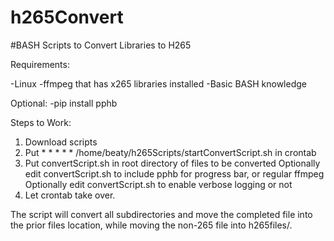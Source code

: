 # h265Convert
#BASH Scripts to Convert Libraries to H265

Requirements:

  -Linux
  -ffmpeg that has x265 libraries installed
  -Basic BASH knowledge
  
 Optional:
  -pip install pphb
 
 
 Steps to Work:
  1.  Download scripts
  2.  Put * * * * * /home/beaty/h265Scripts/startConvertScript.sh in crontab
  3.  Put convertScript.sh in root directory of files to be converted
  Optionally edit convertScript.sh to include pphb for progress bar, or regular ffmpeg
  Optionally edit convertScript.sh to enable verbose logging or not
  4.  Let crontab take over.
  
 The script will convert all subdirectories and move the completed file into the prior files location, while moving the non-265 file into h265files/.
